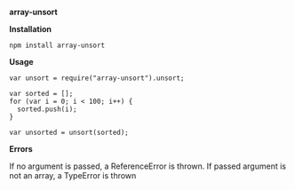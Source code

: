 **array-unsort**


**Installation**

`npm install array-unsort`


**Usage**

```
var unsort = require("array-unsort").unsort;

var sorted = [];
for (var i = 0; i < 100; i++) {
  sorted.push(i);
}

var unsorted = unsort(sorted);
```

**Errors**

If no argument is passed, a ReferenceError is thrown. If passed argument is not an array, a TypeError is thrown
